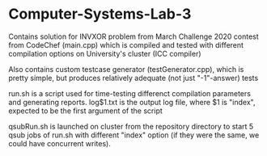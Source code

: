 # Computer-Systems-Lab-3
Contains solution for INVXOR problem from March Challenge 2020 contest from CodeChef (main.cpp)
which is compiled and tested with different compilation options on University's cluster (ICC compiler)

Also contains custom testcase generator (testGenerator.cpp), which is pretty simple, but produces
relatively adequate (not just "-1"-answer) tests

run.sh is a script used for time-testing differenct compilation parameters and generating reports.
log$1.txt is the output log file, where $1 is "index", expected to be the first argument of the script

qsubRun.sh is launched on cluster from the repository directory to start 5 qsub jobs
of run.sh with different "index" option (if they were the same, we could have concurrent writes).
